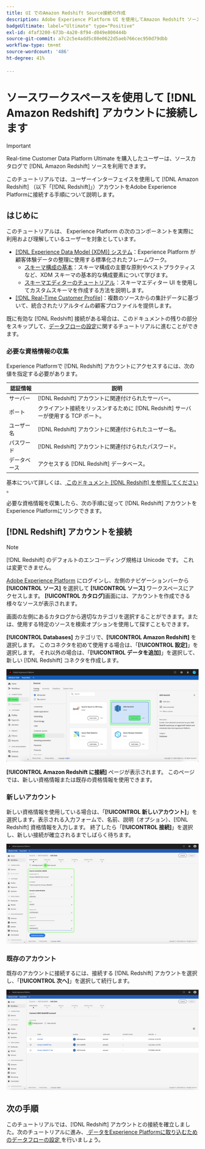 ```yaml
---
title: UI でのAmazon Redshift Source接続の作成
description: Adobe Experience Platform UI を使用してAmazon Redshift ソース接続を作成する方法を説明します。
badgeUltimate: label="Ultimate" type="Positive"
exl-id: 4faf3200-673b-4a20-8f94-d049e800444b
source-git-commit: a7c2c5e4add5c80e0622d5aeb766cec950d79dbb
workflow-type: tm+mt
source-wordcount: '486'
ht-degree: 41%

---
```


# ソースワークスペースを使用して [!DNL Amazon Redshift] アカウントに接続します

>[!IMPORTANT]
>
>Real-time Customer Data Platform Ultimate を購入したユーザーは、ソースカタログで [!DNL Amazon Redshift] ソースを利用できます。

このチュートリアルでは、ユーザーインターフェイスを使用して [!DNL Amazon Redshift] （以下「[!DNL Redshift]」）アカウントをAdobe Experience Platformに接続する手順について説明します。

## はじめに

このチュートリアルは、 Experience Platform の次のコンポーネントを実際に利用および理解しているユーザーを対象としています。

- [[!DNL Experience Data Model (XDM)] システム](../../../../../xdm/home.md)：Experience Platform が顧客体験データの整理に使用する標準化されたフレームワーク。
   - [スキーマ構成の基本](../../../../../xdm/schema/composition.md)：スキーマ構成の主要な原則やベストプラクティスなど、XDM スキーマの基本的な構成要素について学びます。
   - [スキーマエディターのチュートリアル](../../../../../xdm/tutorials/create-schema-ui.md)：スキーマエディター UI を使用してカスタムスキーマを作成する方法を説明します。
- [[!DNL Real-Time Customer Profile]](../../../../../profile/home.md)：複数のソースからの集計データに基づいて、統合されたリアルタイムの顧客プロファイルを提供します。

既に有効な [!DNL Redshift] 接続がある場合は、このドキュメントの残りの部分をスキップして、[データフローの設定](../../dataflow/databases.md)に関するチュートリアルに進むことができます。

### 必要な資格情報の収集

Experience Platformで [!DNL Redshift] アカウントにアクセスするには、次の値を指定する必要があります。

| **認証情報** | **説明** |
| -------------- | --------------- |
| サーバー | [!DNL Redshift] アカウントに関連付けられたサーバー。 |
| ポート | クライアント接続をリッスンするために [!DNL Redshift] サーバーが使用する TCP ポート。 |
| ユーザー名 | [!DNL Redshift] アカウントに関連付けられたユーザー名。 |
| パスワード | [!DNL Redshift] アカウントに関連付けられたパスワード。 |
| データベース | アクセスする [!DNL Redshift] データベース。 |

基本について詳しくは、[ このドキュメント  [!DNL Redshift]  を参照してください ](https://docs.aws.amazon.com/redshift/latest/gsg/getting-started.html)。

必要な資格情報を収集したら、次の手順に従って [!DNL Redshift] アカウントをExperience Platformにリンクできます。

## [!DNL Redshift] アカウントを接続

>[!NOTE]
>
>[!DNL Redshift] のデフォルトのエンコーディング規格は Unicode です。 これは変更できません。

[Adobe Experience Platform](https://platform.adobe.com) にログインし、左側のナビゲーションバーから **[!UICONTROL ソース]** を選択して **[!UICONTROL ソース]** ワークスペースにアクセスします。 **[!UICONTROL カタログ]**&#x200B;画面には、アカウントを作成できる様々なソースが表示されます。

画面の左側にあるカタログから適切なカテゴリを選択することができます。または、使用する特定のソースを検索オプションを使用して探すこともできます。

**[!UICONTROL Databases]** カテゴリで、**[!UICONTROL Amazon Redshift]** を選択します。 このコネクタを初めて使用する場合は、「**[!UICONTROL 設定]**」を選択します。 それ以外の場合は、「**[!UICONTROL データを追加]**」を選択して、新しい [!DNL Redshift] コネクタを作成します。

![](../../../../images/tutorials/create/redshift/catalog.png)

**[!UICONTROL Amazon Redshift に接続]** ページが表示されます。 このページでは、新しい資格情報または既存の資格情報を使用できます。

### 新しいアカウント

新しい資格情報を使用している場合は、「**[!UICONTROL 新しいアカウント]**」を選択します。表示される入力フォームで、名前、説明（オプション）、[!DNL Redshift] 資格情報を入力します。 終了したら「**[!UICONTROL 接続]**」を選択し、新しい接続が確立されるまでしばらく待ちます。

![](../../../../images/tutorials/create/redshift/new.png)

### 既存のアカウント

既存のアカウントに接続するには、接続する [!DNL Redshift] アカウントを選択し、「**[!UICONTROL 次へ]**」を選択して続行します。

![](../../../../images/tutorials/create/redshift/existing.png)

## 次の手順

このチュートリアルでは、[!DNL Redshift] アカウントとの接続を確立しました。次のチュートリアルに進み、[ データをExperience Platformに取り込むためのデータフローの設定 ](../../dataflow/databases.md) を行いましょう。
